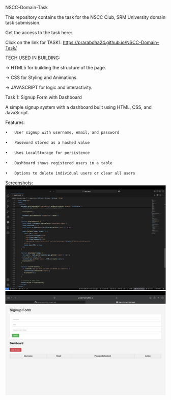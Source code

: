 NSCC-Domain-Task

This repository contains the task for the NSCC Club, SRM University domain task submission.

Get the access to the task here: 

Click on the link for TASK1: https://prarabdha24.github.io/NSCC-Domain-Task/


TECH USED IN BUILDING:

-> HTML5 for building the structure of the page.

-> CSS for Styling and Animations.

-> JAVASCRIPT for logic and interactivity.


Task 1: Signup Form with Dashboard

A simple signup system with a dashboard built using HTML, CSS, and JavaScript.

Features:

	•	User signup with username, email, and password
 
	•	Password stored as a hashed value
 
	•	Uses LocalStorage for persistence
 
	•	Dashboard shows registered users in a table
 
	•	Options to delete individual users or clear all users

Screenshots: ![image alt](https://github.com/Prarabdha24/NSCC-Domain-Task/blob/fc46a95eaa702cc136a6e203c7314fbe882a84d9/task1/task1code.png)
![image alt](https://github.com/Prarabdha24/NSCC-Domain-Task/blob/a7d4abc52dca531ad4cb420a21c665e09cd1ea2f/task1result.png)
